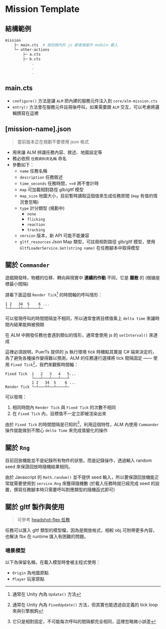 # Mission Template

## 結構範例

```bash
mission
    ├─ main.cts  # 根目錄內的 js 都會被當作 module 載入
    └─ other-actions
        ├─ a.cts
        ├─ b.cts
            .
            .
            .
```

## main.cts

- `configure()` 方法是讓 `ALM` 把內建的服務元件注入到 `core/alm-mission.cts`
- `entry()` 方法會在服務元件註冊後呼叫，如果需要跟 `ALM` 交互，可以考慮將邏輯撰寫在這裡

## [mission-name].json

> 當前版本正在規劃不要使用 json 格式

- 用來讓 ALM 辨識任務內容、敘述、地圖設定等
- 務必依照 `任務資料夾名稱` 命名
- 參數如下：
  - `name` 任務名稱
  - `description` 任務敘述
  - `time_seconds` 任務時間，`<=0` 將不會計時
  - `map` 可加載相對路徑 glb/gltf 模型
  - `map_size` 地圖大小，目前暫時讀取這個值來生成任務房間 (`map` 有值的情況會忽略)
  - `type` 計分類型 (規劃中)
    - `none`
    - `flicking`
    - `reaction`
    - `tracking`
  - `version` 版本，新 API 可能不能兼容
  - `gltf_resources` Json Map 類型，可註冊相對路徑 glb/gltf 模型，使用 `GltfLoaderService.Get(string name)` 在任務腳本中取得模型

## 關於 `Commander`

遊戲開發時，物體的位移、轉向與現實中 **連續的作動** 不同，它是 **離散** 的 (根據座標最小間隔)

請看下面這個 `Render Tick`[^1] 的時間軸的呼叫情形：

```text
1 2   34  5    6 ...
└─┴───┴┴──┴────┴─
```

可以發現呼叫的時間間隔並不相同，所以通常會將目標值乘上 `delta time` 來讓時間內結果能夠被預期

在 ALM 中開發任務也會遇到類似的情形，通常會使用 js 的 `setInterval()` 來達成

這裡必須說明，PuerTs 提供的 js 執行環境 tick 時機點其實是 C# 端來決定的，為了避免各種操作變得難以預測，ALM 的任務運行選擇將 tick 間隔固定 —— 使用 `Fixed Tick`[^2]，我們來觀察時間軸：

```text
Fixed Tick  1   2   3   4   5...
            └───┴───┴───┴───┴
            1 2   34  5    6 ...
Render Tick └─┴───┴┴──┴────┴─
```

可以發現：

1. 相同時間內 `Render Tick` 與 `Fixed Tick` 的次數不相同
2. 在 `Fixed Tick` 內，目標值不一定立即被渲染出來

由於 `Fixed Tick` 的時間間隔是已知的[^3]，利用這個特性，ALM 內使用 `Commander` 操作就能做到不關心 `delta Time` 來完成值變化的操作

[^1]:通常在 Unity 內為 `Update()` 方法
[^2]:通常在 Unity 內為 `FixedUpdate()` 方法，但其實也能透過自定義的 tick loop 來與引擎脫鉤
[^3]:它只是相對固定，不可能每次呼叫的間隔都完全相同，這裡忽略微小誤差

## 關於 `Rng`

目前回放機能並不是紀錄所有物件的狀態，而是記錄操作，透過輸入 random seed 來保證回放時隨機結果相同。

由於 Javascript 的 `Math.random()` 並不提供 seed 輸入，所以要保證回放機能正常就需要使用到 `service.Rng` 來獲得隨機數 (於載入任務時就已經完成 seed 的設置，撰寫任務腳本時只需要呼叫對應類型的隨機函式即可)

## 關於 gltf 製作與使用

> 可參考 [headshot-flex 任務](../../../TsProject/src/missions/headshot-flex/)

任務可以匯入 gltf 類型的模型檔，因為是開放格式，相較 obj 可附帶更多內容，也解決 fbx 在 runtime 匯入有困難的問題。

### 場景模型

以下為保留名稱，在載入模型時會被主程式使用：

- `Origin` 為地圖原點
- `Player` 玩家原點
